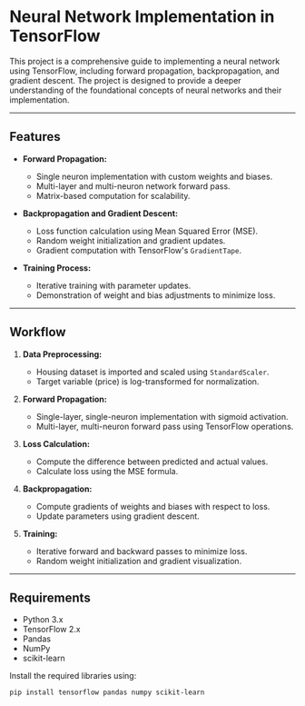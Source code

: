 # Neural Network Implementation in TensorFlow

This project is a comprehensive guide to implementing a neural network using TensorFlow, including forward propagation, backpropagation, and gradient descent. The project is designed to provide a deeper understanding of the foundational concepts of neural networks and their implementation.

---

## Features

- **Forward Propagation:**
  - Single neuron implementation with custom weights and biases.
  - Multi-layer and multi-neuron network forward pass.
  - Matrix-based computation for scalability.

- **Backpropagation and Gradient Descent:**
  - Loss function calculation using Mean Squared Error (MSE).
  - Random weight initialization and gradient updates.
  - Gradient computation with TensorFlow's `GradientTape`.

- **Training Process:**
  - Iterative training with parameter updates.
  - Demonstration of weight and bias adjustments to minimize loss.

---

## Workflow

1. **Data Preprocessing:**
   - Housing dataset is imported and scaled using `StandardScaler`.
   - Target variable (price) is log-transformed for normalization.

2. **Forward Propagation:**
   - Single-layer, single-neuron implementation with sigmoid activation.
   - Multi-layer, multi-neuron forward pass using TensorFlow operations.

3. **Loss Calculation:**
   - Compute the difference between predicted and actual values.
   - Calculate loss using the MSE formula.

4. **Backpropagation:**
   - Compute gradients of weights and biases with respect to loss.
   - Update parameters using gradient descent.

5. **Training:**
   - Iterative forward and backward passes to minimize loss.
   - Random weight initialization and gradient visualization.

---

## Requirements

- Python 3.x
- TensorFlow 2.x
- Pandas
- NumPy
- scikit-learn

Install the required libraries using:

```bash
pip install tensorflow pandas numpy scikit-learn
